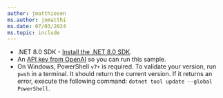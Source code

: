 ```yaml
---
author: jmatthiesen
ms.author: jomatthi
ms.date: 07/03/2024
ms.topic: include
---
```


- .NET 8.0 SDK - [Install the .NET 8.0 SDK](https://dotnet.microsoft.com/download/dotnet/8.0).
- An [API key from OpenAI](https://platform.openai.com/docs/quickstart/account-setup) so you can run this sample.
- On Windows, PowerShell `v7+` is required. To validate your version, run `pwsh` in a terminal. It should return the current version. If it returns an error, execute the following command: `dotnet tool update --global PowerShell`.
